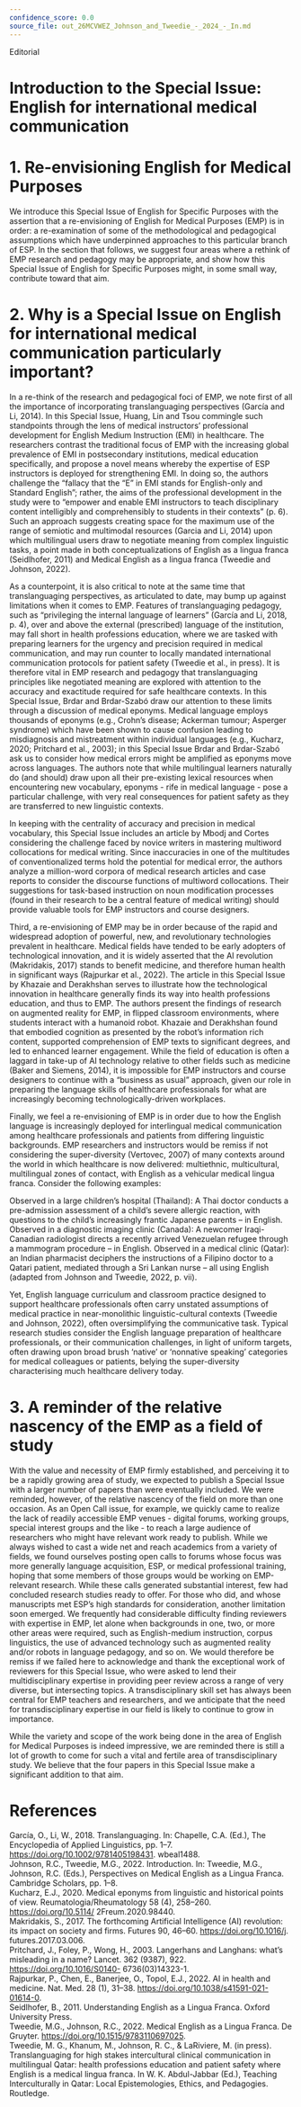 ```yaml
---
confidence_score: 0.0
source_file: out_26MCVWEZ_Johnson_and_Tweedie_-_2024_-_In.md
---
```


Editorial

# Introduction to the Special Issue: English for international medical communication

# 1. Re-envisioning English for Medical Purposes

We introduce this Special Issue of English for Specific Purposes with the assertion that a re-envisioning of English for Medical Purposes (EMP) is in order: a re-examination of some of the methodological and pedagogical assumptions which have underpinned approaches to this particular branch of ESP. In the section that follows, we suggest four areas where a rethink of EMP research and pedagogy may be appropriate, and show how this Special Issue of English for Specific Purposes might, in some small way, contribute toward that aim.

# 2. Why is a Special Issue on English for international medical communication particularly important?

In a re-think of the research and pedagogical foci of EMP, we note first of all the importance of incorporating translanguaging perspectives (García and Li, 2014). In this Special Issue, Huang, Lin and Tsou commingle such standpoints through the lens of medical instructors’ professional development for English Medium Instruction (EMI) in healthcare. The researchers contrast the traditional focus of EMP with the increasing global prevalence of EMI in postsecondary institutions, medical education specifically, and propose a novel means whereby the expertise of ESP instructors is deployed for strengthening EMI. In doing so, the authors challenge the “fallacy that the “E” in EMI stands for English-only and Standard English”; rather, the aims of the professional development in the study were to “empower and enable EMI instructors to teach disciplinary content intelligibly and comprehensibly to students in their contexts” (p. 6). Such an approach suggests creating space for the maximum use of the range of semiotic and multimodal resources (Garcia and Li, 2014) upon which multilingual users draw to negotiate meaning from complex linguistic tasks, a point made in both conceptualizations of English as a lingua franca (Seidlhofer, 2011) and Medical English as a lingua franca (Tweedie and Johnson, 2022).

As a counterpoint, it is also critical to note at the same time that translanguaging perspectives, as articulated to date, may bump up against limitations when it comes to EMP. Features of translanguaging pedagogy, such as “privileging the internal language of learners” (García and Li, 2018, p. 4), over and above the external (prescribed) language of the institution, may fall short in health professions education, where we are tasked with preparing learners for the urgency and precision required in medical communication, and may run counter to locally mandated international communication protocols for patient safety (Tweedie et al., in press). It is therefore vital in EMP research and pedagogy that translanguaging principles like negotiated meaning are explored with attention to the accuracy and exactitude required for safe healthcare contexts. In this Special Issue, Brdar and Brdar-Szabó draw our attention to these limits through a discussion of medical eponyms. Medical language employs thousands of eponyms (e.g., Crohn’s disease; Ackerman tumour; Asperger syndrome) which have been shown to cause confusion leading to misdiagnosis and mistreatment within individual languages (e.g., Kucharz, 2020; Pritchard et al., 2003); in this Special Issue Brdar and Brdar-Szabó ask us to consider how medical errors might be amplified as eponyms move across languages. The authors note that while multilingual learners naturally do (and should) draw upon all their pre-existing lexical resources when encountering new vocabulary, eponyms - rife in medical language - pose a particular challenge, with very real consequences for patient safety as they are transferred to new linguistic contexts.

In keeping with the centrality of accuracy and precision in medical vocabulary, this Special Issue includes an article by Mbodj and Cortes considering the challenge faced by novice writers in mastering multiword collocations for medical writing. Since inaccuracies in one of the multitudes of conventionalized terms hold the potential for medical error, the authors analyze a million-word corpora of medical research articles and case reports to consider the discourse functions of multiword collocations. Their suggestions for task-based instruction on noun modification processes (found in their research to be a central feature of medical writing) should provide valuable tools for EMP instructors and course designers.

Third, a re-envisioning of EMP may be in order because of the rapid and widespread adoption of powerful, new, and revolutionary technologies prevalent in healthcare. Medical fields have tended to be early adopters of technological innovation, and it is widely asserted that the AI revolution (Makridakis, 2017) stands to benefit medicine, and therefore human health in significant ways (Rajpurkar et al., 2022). The article in this Special Issue by Khazaie and Derakhshan serves to illustrate how the technological innovation in healthcare generally finds its way into health professions education, and thus to EMP. The authors present the findings of research on augmented reality for EMP, in flipped classroom environments, where students interact with a humanoid robot. Khazaie and Derakhshan found that embodied cognition as presented by the robot’s information rich content, supported comprehension of EMP texts to significant degrees, and led to enhanced learner engagement. While the field of education is often a laggard in take-up of AI technology relative to other fields such as medicine (Baker and Siemens, 2014), it is impossible for EMP instructors and course designers to continue with a “business as usual” approach, given our role in preparing the language skills of healthcare professionals for what are increasingly becoming technologically-driven workplaces.

Finally, we feel a re-envisioning of EMP is in order due to how the English language is increasingly deployed for interlingual medical communication among healthcare professionals and patients from differing linguistic backgrounds. EMP researchers and instructors would be remiss if not considering the super-diversity (Vertovec, 2007) of many contexts around the world in which healthcare is now delivered: multiethnic, multicultural, multilingual zones of contact, with English as a vehicular medical lingua franca. Consider the following examples:

Observed in a large children’s hospital (Thailand): A Thai doctor conducts a pre-admission assessment of a child’s severe allergic reaction, with questions to the child’s increasingly frantic Japanese parents – in English. Observed in a diagnostic imaging clinic (Canada): A newcomer Iraqi-Canadian radiologist directs a recently arrived Venezuelan refugee through a mammogram procedure – in English. Observed in a medical clinic (Qatar): an Indian pharmacist deciphers the instructions of a Filipino doctor to a Qatari patient, mediated through a Sri Lankan nurse – all using English (adapted from Johnson and Tweedie, 2022, p. vii).

Yet, English language curriculum and classroom practice designed to support healthcare professionals often carry unstated assumptions of medical practice in near-monolithic linguistic-cultural contexts (Tweedie and Johnson, 2022), often oversimplifying the communicative task. Typical research studies consider the English language preparation of healthcare professionals, or their communication challenges, in light of uniform targets, often drawing upon broad brush ‘native’ or ‘nonnative speaking’ categories for medical colleagues or patients, belying the super-diversity characterising much healthcare delivery today.

# 3. A reminder of the relative nascency of the EMP as a field of study

With the value and necessity of EMP firmly established, and perceiving it to be a rapidly growing area of study, we expected to publish a Special Issue with a larger number of papers than were eventually included. We were reminded, however, of the relative nascency of the field on more than one occasion. As an Open Call issue, for example, we quickly came to realize the lack of readily accessible EMP venues - digital forums, working groups, special interest groups and the like - to reach a large audience of researchers who might have relevant work ready to publish. While we always wished to cast a wide net and reach academics from a variety of fields, we found ourselves posting open calls to forums whose focus was more generally language acquisition, ESP, or medical professional training, hoping that some members of those groups would be working on EMP-relevant research. While these calls generated substantial interest, few had concluded research studies ready to offer. For those who did, and whose manuscripts met ESP’s high standards for consideration, another limitation soon emerged. We frequently had considerable difficulty finding reviewers with expertise in EMP, let alone when backgrounds in one, two, or more other areas were required, such as English-medium instruction, corpus linguistics, the use of advanced technology such as augmented reality and/or robots in language pedagogy, and so on. We would therefore be remiss if we failed here to acknowledge and thank the exceptional work of reviewers for this Special Issue, who were asked to lend their multidisciplinary expertise in providing peer review across a range of very diverse, but intersecting topics. A transdisciplinary skill set has always been central for EMP teachers and researchers, and we anticipate that the need for transdisciplinary expertise in our field is likely to continue to grow in importance.

While the variety and scope of the work being done in the area of English for Medical Purposes is indeed impressive, we are reminded there is still a lot of growth to come for such a vital and fertile area of transdisciplinary study. We believe that the four papers in this Special Issue make a significant addition to that aim.

# References

García, O., Li, W., 2018. Translanguaging. In: Chapelle, C.A. (Ed.), The Encyclopedia of Applied Linguistics, pp. 1–7. https://doi.org/10.1002/9781405198431. wbeal1488.   
Johnson, R.C., Tweedie, M.G., 2022. Introduction. In: Tweedie, M.G., Johnson, R.C. (Eds.), Perspectives on Medical English as a Lingua Franca. Cambridge Scholars, pp. 1–8.   
Kucharz, E.J., 2020. Medical eponyms from linguistic and historical points of view. Reumatologia/Rheumatology 58 (4), 258–260. https://doi.org/10.5114/ 2Freum.2020.98440.   
Makridakis, S., 2017. The forthcoming Artificial Intelligence (AI) revolution: its impact on society and firms. Futures 90, 46–60. https://doi.org/10.1016/j. futures.2017.03.006.   
Pritchard, J., Foley, P., Wong, H., 2003. Langerhans and Langhans: what’s misleading in a name? Lancet. 362 (9387), 922. https://doi.org/10.1016/S0140- 6736(03)14323-1.   
Rajpurkar, P., Chen, E., Banerjee, O., Topol, E.J., 2022. AI in health and medicine. Nat. Med. 28 (1), 31–38. https://doi.org/10.1038/s41591-021-01614-0.   
Seidlhofer, B., 2011. Understanding English as a Lingua Franca. Oxford University Press.   
Tweedie, M.G., Johnson, R.C., 2022. Medical English as a Lingua Franca. De Gruyter. https://doi.org/10.1515/9783110697025.   
Tweedie, M. G., Khanum, M., Johnson, R. C., & LaRiviere, M. (in press). Translanguaging for high stakes intercultural clinical communication in multilingual Qatar: health professions education and patient safety where English is a medical lingua franca. In W. K. Abdul-Jabbar (Ed.), Teaching Interculturally in Qatar: Local Epistemologies, Ethics, and Pedagogies. Routledge.